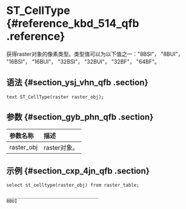 # ST\_CellType {#reference_kbd_514_qfb .reference}

获得raster对象的像素类型。类型值可以为以下值之一："8BSI"， "8BUI"， "16BSI"， "16BUI"， "32BSI"， "32BUI"， "32BF"， "64BF"。

## 语法 {#section_ysj_vhn_qfb .section}

```
text ST_CellType(raster raster_obj);
```

## 参数 {#section_gyb_phn_qfb .section}

|参数名称|描述|
|:---|:-|
|raster\_obj|raster对象。|

## 示例 {#section_cxp_4jn_qfb .section}

```
select st_celltype(raster_obj) from raster_table;

__________________________________
8BUI
```

